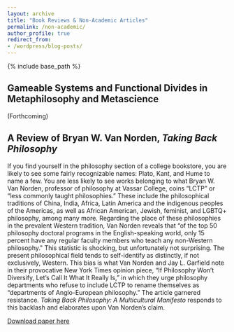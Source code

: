 ```yaml
---
layout: archive
title: "Book Reviews & Non-Academic Articles"
permalink: /non-academic/
author_profile: true
redirect_from:
- /wordpress/blog-posts/
---
```

{% include base_path %}

## Gameable Systems and Functional Divides in Metaphilosophy and Metascience

(Forthcoming)


## A Review of Bryan W. Van Norden, *Taking Back Philosophy*

If you find yourself in the philosophy section of a college bookstore, you are likely to see some fairly recognizable names: Plato, Kant, and Hume to name a few. You are less likely to see works belonging to what Bryan W. Van Norden, professor of philosophy at Vassar College, coins “LCTP” or “less commonly taught philosophies.” These include the philosophical traditions of China, India, Africa, Latin America and the indigenous peoples of the Americas, as well as African American, Jewish, feminist, and LGBTQ+ philosophy, among many more. Regarding the place of these philosophies in the prevalent Western tradition, Van Norden reveals that “of the top 50 philosophy doctoral programs in the English-speaking world, only 15 percent have any regular faculty members who teach any non-Western philosophy." This statistic is shocking, but unfortunately not surprising. The present philosophical field tends to self-identify as distinctly, if not exclusively, Western. This bias is what Van Norden and Jay L. Garfield note in their provocative New York Times opinion piece, “If Philosophy Won’t Diversify, Let’s Call It What It Really Is,” in which they urge philosophy departments who refuse to include LCTP to rename themselves as “departments of Anglo-European philosophy.” The article garnered resistance. *Taking Back Philosophy: A Multicultural Manifesto* responds to this backlash and elaborates upon Van Norden’s claim.

[Download paper here](https://pjbruna.github.io/files/codes_and_secrets.pdf) 